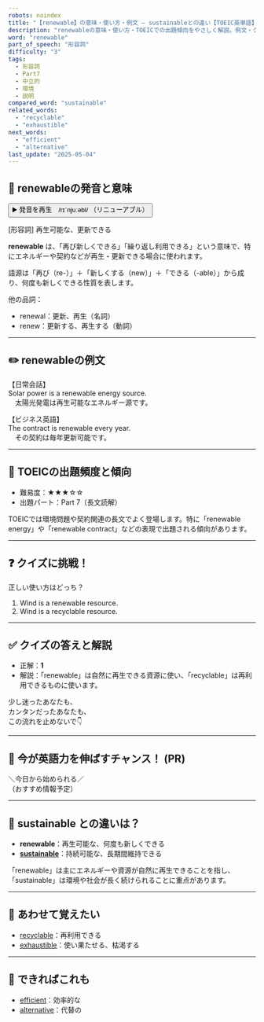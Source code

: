 ```yaml
---
robots: noindex
title: "【renewable】の意味・使い方・例文 ― sustainableとの違い【TOEIC英単語】"
description: "renewableの意味・使い方・TOEICでの出題傾向をやさしく解説。例文・クイズ付きでsustainableとの違いもわかりやすく学べます。"
word: "renewable"
part_of_speech: "形容詞"
difficulty: "3"
tags:
  - 形容詞
  - Part7
  - 中立的
  - 環境
  - 説明
compared_word: "sustainable"
related_words:
  - "recyclable"
  - "exhaustible"
next_words:
  - "efficient"
  - "alternative"
last_update: "2025-05-04"
---
```


## 🔰 renewableの発音と意味

<button class="play-audio" onclick="playTTS('renewable')">
  <span class="play-audio-main">
    ▶️ 発音を再生　/rɪˈnjuːəbl/
  </span>
  <span class="play-audio-sub">
    （リニューアブル）
  </span>
</button>

[形容詞] 再生可能な、更新できる

**renewable** は、「再び新しくできる」「繰り返し利用できる」という意味で、特にエネルギーや契約などが再生・更新できる場合に使われます。

語源は「再び（re-）」＋「新しくする（new）」＋「できる（-able）」から成り、何度も新しくできる性質を表します。

他の品詞：  
- renewal：更新、再生（名詞）
- renew：更新する、再生する（動詞）

---

## ✏️ renewableの例文

【日常会話】  
Solar power is a renewable energy source.  
　太陽光発電は再生可能なエネルギー源です。

【ビジネス英語】  
The contract is renewable every year.  
　その契約は毎年更新可能です。

---

## 🎯 TOEICの出題頻度と傾向

- 難易度：★★★☆☆
- 出題パート：Part 7（長文読解）

TOEICでは環境問題や契約関連の長文でよく登場します。特に「renewable energy」や「renewable contract」などの表現で出題される傾向があります。

---

## ❓ クイズに挑戦！

正しい使い方はどっち？

1. Wind is a renewable resource.  
2. Wind is a recyclable resource.

---

## ✅ クイズの答えと解説

- 正解：**1**
- 解説：「renewable」は自然に再生できる資源に使い、「recyclable」は再利用できるものに使います。

少し迷ったあなたも、  
カンタンだったあなたも、  
この流れを止めないで👇️

---

## 🚀 今が英語力を伸ばすチャンス！ (PR)

<div class="info-center">
＼今日から始められる／<br>  
（おすすめ情報予定）
</div>

---

## 🤔  sustainable との違いは？

- **renewable**：再生可能な、何度も新しくできる
- **[sustainable](/word/sustainable/)**：持続可能な、長期間維持できる

「renewable」は主にエネルギーや資源が自然に再生できることを指し、「sustainable」は環境や社会が長く続けられることに重点があります。

---

## 🧩 あわせて覚えたい

- [recyclable](/word/recyclable/)：再利用できる
- [exhaustible](/word/exhaustible/)：使い果たせる、枯渇する

---

## 📖 できればこれも

- [efficient](/word/efficient/)：効率的な
- [alternative](/word/alternative/)：代替の

<!-- cvid: aid36_bid10 -->
